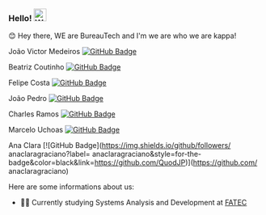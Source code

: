 ### Hello! <img alt="Waving hand emoji" src="https://github.com/OfficialMarinho/OfficialMarinho/blob/master/waving-hand-emoji-animated.gif?raw=true" width="25px">

:blush: Hey there, WE are BureauTech and I'm we are who we are kappa!<br/>

João Victor Medeiros [![GitHub Badge](https://img.shields.io/github/followers/JVMedeiros?label=JVMedeiros&style=for-the-badge&color=black&link=https://github.com/JVMedeiros)](https://github.com/JVMedeiros)</br>

Beatriz Coutinho [![GitHub Badge](https://img.shields.io/github/followers/bibiacoutinho?label=bibiacoutinho&style=for-the-badge&color=black&link=https://github.com/bibiacoutinho)](https://github.com/bibiacoutinho)</br>

Felipe Costa [![GitHub Badge](https://img.shields.io/github/followers/fcostafelipe?label=fcostafelipe&style=for-the-badge&color=black&link=https://github.com/fcostafelipe)](https://github.com/fcostafelipe)</br>

João Pedro [![GitHub Badge](https://img.shields.io/github/followers/QuodJP?label=QuodJP&style=for-the-badge&color=black&link=https://github.com/QuodJP)](https://github.com/QuodJP)</br>

Charles Ramos [![GitHub Badge](https://img.shields.io/github/followers/anaclaragraciano?label=anaclaragraciano&style=for-the-badge&color=black&link=https://github.com/anaclaragraciano)](https://github.com/charles-ramos)</br>

Marcelo Uchoas [![GitHub Badge](https://img.shields.io/github/followers/marcelouchoas?label=marcelouchoas&style=for-the-badge&color=black&link=https://github.com/QuodJP)](https://github.com/marcelouchoas)</br>

Ana Clara [![GitHub Badge](https://img.shields.io/github/followers/	anaclaragraciano?label=	anaclaragraciano&style=for-the-badge&color=black&link=https://github.com/QuodJP)](https://github.com/	anaclaragraciano)</br>



Here are some informations about us:

- 👨‍🎓 Currently studying Systems Analysis and Development at [FATEC](https://fatecsjc-prd.azurewebsites.net/)

<!-- ![Data about me](https://github-readme-stats.vercel.app/api?username=OfficialMarinho&show_icons=true&hide_border=true) -->
